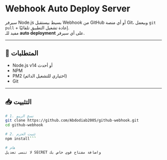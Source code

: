 # Webhook Auto Deploy Server

سيرفر Node.js بسيط بيستقبل Webhook من GitHub أو أي منصة Git، وبيعمل `git pull` + إعادة تشغيل التطبيق تلقائيًا.  
مفيد للـ **auto deployment** على أي سيرفر.

---

## 🚀 المتطلبات
- Node.js v14 أو أحدث
- NPM
- PM2 (اختياري للتشغيل الدائم)
- Git

---

## 📥 التثبيت

```bash
# 1. نسخ الريبو
git clone https://github.com/Abdodiab2005/github-webhook.git
cd github-webhook

# 2. تثبيت الحزم
npm install```

# هام
لا تنسى تعديل SECRET واضافة مفتاح قوي خاص بك 
